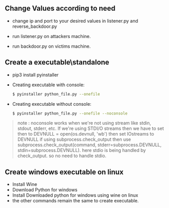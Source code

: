 
## Change Values according to need
- change ip and port to your desired values in listener.py and reverse_backdoor.py

- run listener.py on attackers machine.

- run backdoor.py on victims machine.

## Create a executable\standalone
- pip3 install pyinstaller

- Creating executable with console: 
    ```bash
    $ pyinstaller python_file.py --onefile
    ```

- Creating executable without console: 
    ```bash
    $ pyinstaller python_file.py --onefile --noconsole
    ```


> note : noconsole works when we're not using stream like stdin, stdout, stderr, etc. 
> If we're using STDI/O streams then we have to set then to DEVNULL = open(os.devnull, 'wb') then set IOstreams to DEVNULL
> if using subprocess.check_output then use subprocess.check_output(command, stderr=subprocess.DEVNULL, stdin=subprocess.DEVNULL).
> here stdio is being handled by check_output. so no need to handle stdio.

## Create windows executable on linux
- Install Wine 
- Download Python for windows 
- Install Downloaded python for windows using wine on linux 
- the other commands remain the same to create executable.
